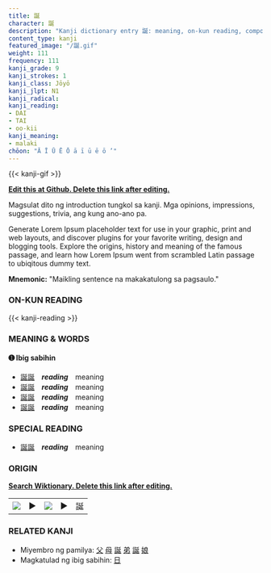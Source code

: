 ```yaml
---
title: 誕
character: 誕
description: "Kanji dictionary entry 誕: meaning, on-kun reading, compounds, origin, related kanji"
content_type: kanji
featured_image: "/誕.gif"
weight: 111
frequency: 111
kanji_grade: 9
kanji_strokes: 1
kanji_class: Jōyō
kanji_jlpt: N1
kanji_radical: 
kanji_reading: 
- DAI
- TAI
- oo-kii
kanji_meaning:
- malaki
chōon: "Ā Ī Ū Ē Ō ā ī ū ē ō ’"
---
```

[//]: # (Don't edit the line below. Kanji animated GIF code is automatically generated.)
{{< kanji-gif >}}

[//]: # (Edit below this line.)

**[Edit this at Github. Delete this link after editing.](https://github.com/tim0g/tim/tree/main/content/kanji/誕/index.md)**

Magsulat dito ng introduction tungkol sa kanji. Mga opinions, impressions, suggestions, trivia, ang kung ano-ano pa.

Generate Lorem Ipsum placeholder text for use in your graphic, print and web layouts, and discover plugins for your favorite writing, design and blogging tools. Explore the origins, history and meaning of the famous passage, and learn how Lorem Ipsum went from scrambled Latin passage to ubiqitous dummy text.
 
**Mnemonic:** "Maikling sentence na makakatulong sa pagsaulo."

### ON-KUN READING

[//]: # (Don't edit the line below. ON-KUN READING code is automatically generated.)
{{< kanji-reading >}}

### MEANING & WORDS

#### ➊ **Ibig sabihin**
  - [誕](../誕)[誕](../誕)　***reading***　meaning
  - [誕](../誕)[誕](../誕)　***reading***　meaning
  - [誕](../誕)[誕](../誕)　***reading***　meaning
  - [誕](../誕)[誕](../誕)　***reading***　meaning

### SPECIAL READING
  - [誕](../誕)[誕](../誕)　***reading***　meaning

### ORIGIN

**[Search Wiktionary. Delete this link after editing.](https://wiktionary.org/wiki/誕)**
<table class="kanji-table"><tr><td>
<img src="60px-誕-bronze.svg.png">
</td><td>▶</td><td>
<img src="60px-誕-oracle.svg.png">
</td><td>▶</td>
<td class="kanji-origin">誕</td>
</tr></table>

### RELATED KANJI
- Miyembro ng pamilya: [父](../父) [母](../母) [誕](../誕) [弟](../弟) [誕](../誕) [娘](../娘)
- Magkatulad ng ibig sabihin: [日](../日)
